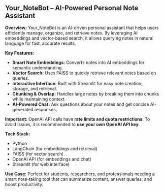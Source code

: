 ## **Your\_NoteBot – AI-Powered Personal Note Assistant**

**Overview:**
Your\_NoteBot is an AI-driven personal assistant that helps users efficiently manage, organize, and retrieve notes. By leveraging AI embeddings and vector-based search, it allows querying notes in natural language for fast, accurate results.

**Key Features:**

* **Smart Note Embeddings:** Converts notes into AI embeddings for semantic understanding.
* **Vector Search:** Uses FAISS to quickly retrieve relevant notes based on queries.
* **Interactive Interface:** Built with Streamlit for easy note creation, storage, and retrieval.
* **Chunking & Overlap:** Handles large notes by breaking them into chunks while maintaining context.
* **AI-Powered Chat:** Ask questions about your notes and get concise AI-generated responses.

**Important:**
OpenAI API calls have **rate limits and quota restrictions**. To avoid issues, it is recommended to **use your own OpenAI API key**.

**Tech Stack:**

* Python
* LangChain (for embeddings and retrieval)
* FAISS (for vector search)
* OpenAI API (for embeddings and chat)
* Streamlit (for web interface)

**Use Case:**
Perfect for students, researchers, and professionals needing a smart note-taking tool that can summarize content, answer queries, and boost productivity.

